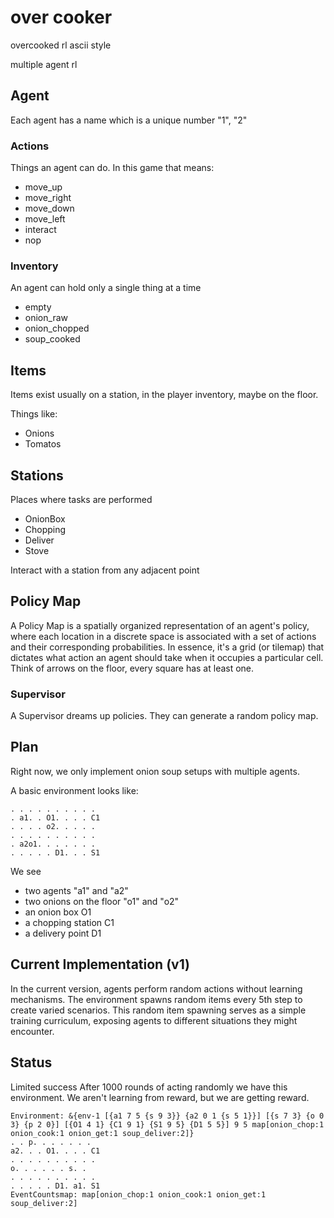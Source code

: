 
# over cooker

overcooked rl ascii style

multiple agent rl

## Agent

Each agent has a name which is a unique number "1", "2"

### Actions

Things an agent can do. In this game that means:

- move_up
- move_right
- move_down
- move_left
- interact
- nop

### Inventory

An agent can hold only a single thing at a time

- empty
- onion_raw
- onion_chopped
- soup_cooked

## Items

Items exist usually on a station, in the player inventory, maybe on the floor.

Things like:

- Onions
- Tomatos

## Stations

Places where tasks are performed

- OnionBox
- Chopping
- Deliver
- Stove

Interact with a station from any adjacent point

## Policy Map

A Policy Map is a spatially organized representation of an agent's policy, where each location in a discrete space is associated with a set of actions and their corresponding probabilities.
In essence, it's a grid (or tilemap) that dictates what action an agent should take when it occupies a particular cell.
Think of arrows on the floor, every square has at least one.

### Supervisor

A Supervisor dreams up policies. They can generate a random policy map.

## Plan

Right now, we only implement onion soup setups with multiple agents.

A basic environment looks like:

    . . . . . . . . . .
    . a1. . O1. . . . C1
    . . . . o2. . . . .
    . . . . . . . . . .
    . a2o1. . . . . . .
    . . . . . D1. . . S1

We see

- two agents "a1" and "a2"
- two onions on the floor "o1" and "o2"
- an onion box O1
- a chopping station C1
- a delivery point D1

## Current Implementation (v1)

In the current version, agents perform random actions without learning mechanisms.
The environment spawns random items every 5th step to create varied scenarios.
This random item spawning serves as a simple training curriculum, exposing agents to different situations they might encounter.

## Status

Limited success
After 1000 rounds of acting randomly we have this environment.
We aren't learning from reward, but we are getting reward.

    Environment: &{env-1 [{a1 7 5 {s 9 3}} {a2 0 1 {s 5 1}}] [{s 7 3} {o 0 3} {p 2 0}] [{O1 4 1} {C1 9 1} {S1 9 5} {D1 5 5}] 9 5 map[onion_chop:1 onion_cook:1 onion_get:1 soup_deliver:2]}
    . . p. . . . . . .
    a2. . . O1. . . . C1
    . . . . . . . . . .
    o. . . . . . s. .
    . . . . . . . . . .
    . . . . . D1. a1. S1
    EventCountsmap: map[onion_chop:1 onion_cook:1 onion_get:1 soup_deliver:2]
